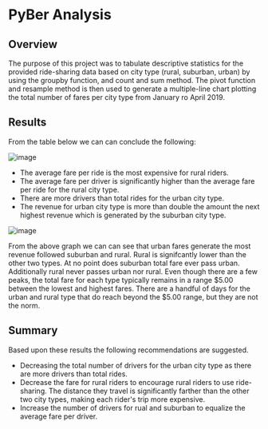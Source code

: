 # PyBer Analysis

## Overview
The purpose of this project was to tabulate descriptive statistics for the provided ride-sharing data based on city type (rural, suburban, urban) by using the groupby function, and count and sum method. The pivot function and resample method is then used to generate a multiple-line chart plotting the total number of fares per city type from January ro April 2019.

## Results
From the table below we can can conclude the following:

![image](https://user-images.githubusercontent.com/90329647/158922638-57a349a0-63af-420c-91f1-c339d8e1c15d.png)

- The average fare per ride is the most expensive for rural riders.
- The average fare per driver is significantly higher than the average fare per ride for the rural city type.
- There are more drivers than total rides for the urban city type.
- The revenue for urban city type is more than double the amount the next highest revenue which is generated by the suburban city type.

![image](https://user-images.githubusercontent.com/90329647/158922746-71f3a141-8d01-4065-b032-9252b7ceb63f.png)

From the above graph we can can see that urban fares generate the most revenue followed suburban and rural. Rural is signifcantly lower than the other two types. At no point does suburban total fare ever pass urban. Additionally rural never passes urban nor rural. Even though there are a few peaks, the total fare for each type typically remains in a range $5.00 between the lowest and highest fares. There are a handful of days for the urban and rural type that do reach beyond the $5.00 range, but they are not the norm.

## Summary
Based upon these results the following recommendations are suggested.
- Decreasing the total number of drivers for the urban city type as there are more drivers than total rides.
- Decrease the fare for rural riders to encourage rural riders to use ride-sharing. The distance they travel is significantly farther than the other two city types, making each rider's trip more expensive.
- Increase the number of drivers for rual and suburban to equalize the average fare per driver.

